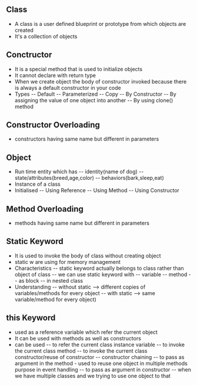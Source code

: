 ## Class 
- A class is a user defined blueprint or prototype from which objects are created
- It's a collection of objects

## Conctructor
- It is a special method that is used to initialize objects
- It cannot declare with return type
- When we create object the body of constructor invoked because there is always a default constructor in your code
- Types
   -- Default
   -- Parameterized 
   -- Copy
      -- By Constructor
      -- By assigning the value of one object into another
      -- By using clone() method

## Constructor Overloading
- constructors having same name but different in parameters

## Object
- Run time entity which has 
   -- identity(name of dog)
   -- state/attributes(breed,age,color) 
   -- behaviors(bark,sleep,eat)
- Instance of a class
- Initialised 
   -- Using Reference 
   -- Using Method
   -- Using Constructor

## Method Overloading
- methods having same name but different in parameters

## Static Keyword
- It is used to invoke the body of class without creating object
- static w are using for memory management
- Characteristics
   -- static keyword actually belongs to class rather than object of class
   -- we can use static keyword with 
      -- variable
      -- method 
      -- as block
      -- in nested class
- Understanding
   -- without static --> different copies of variables/methods for every object
   -- with static    --> same variable/method for every object)

## this Keyword
- used as a reference variable which refer the current object 
- It can be used with methods as well as constructors
- can be used 
   -- to refer the current class instance variable
   -- to invoke the current class method 
   -- to invoke the current class constructor/reuse of constructor 
      -- constructor chaining
   -- to pass as argument in the method - used to reuse one object in multiple methods purpose in event handling
   -- to pass as argument in constructor
      -- when we have multiple classes and we trying to use one object to that 